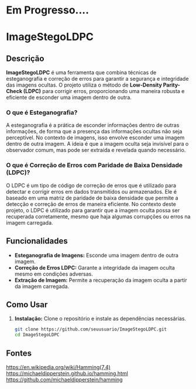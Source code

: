 # Em Progresso....
# ImageStegoLDPC

## Descrição

**ImageStegoLDPC** é uma ferramenta que combina técnicas de esteganografia e correção de erros para garantir a segurança e integridade das imagens ocultas. O projeto utiliza o método de **Low-Density Parity-Check (LDPC)** para corrigir erros, proporcionando uma maneira robusta e eficiente de esconder uma imagem dentro de outra.

### O que é Esteganografia?

A esteganografia é a prática de esconder informações dentro de outras informações, de forma que a presença das informações ocultas não seja perceptível. No contexto de imagens, isso envolve esconder uma imagem dentro de outra imagem. A ideia é que a imagem oculta seja invisível para o observador comum, mas pode ser extraída e revelada quando necessário.

### O que é Correção de Erros com Paridade de Baixa Densidade (LDPC)?

O LDPC é um tipo de código de correção de erros que é utilizado para detectar e corrigir erros em dados transmitidos ou armazenados. Ele é baseado em uma matriz de paridade de baixa densidade que permite a detecção e correção de erros de maneira eficiente. No contexto deste projeto, o LDPC é utilizado para garantir que a imagem oculta possa ser recuperada corretamente, mesmo que haja algumas corrupções ou erros na imagem carregada.

## Funcionalidades

- **Esteganografia de Imagens:** Esconde uma imagem dentro de outra imagem.
- **Correção de Erros LDPC:** Garante a integridade da imagem oculta mesmo em condições adversas.
- **Extração de Imagem:** Permite a recuperação da imagem oculta a partir da imagem carregada.

## Como Usar

1. **Instalação:**
   Clone o repositório e instale as dependências necessárias.

   ```bash
   git clone https://github.com/seuusuario/ImageStegoLDPC.git
   cd ImageStegoLDPC


## Fontes
https://en.wikipedia.org/wiki/Hamming(7,4)
https://michaeldipperstein.github.io/hamming.html
https://github.com/michaeldipperstein/hamming

